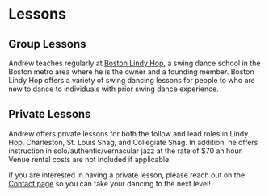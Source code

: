 # Lessons

## Group Lessons

Andrew teaches regularly at [Boston Lindy Hop](https://bostonlindyhop.com), a swing dance school in the Boston metro area where he is the owner and a founding member. Boston Lindy Hop offers a variety of swing dancing lessons for people to who are new to dance to individuals with prior swing dance experience.

## Private Lessons

Andrew offers private lessons for both the follow and lead roles in Lindy Hop, Charleston, St. Louis Shag, and Collegiate Shag. In addition, he offers instruction in solo/authentic/vernacular jazz at the rate of $70 an hour. Venue rental costs are not included if applicable.

If you are interested in having a private lesson, please reach out on the [Contact page](https://www.andrewselzer.com/contact.html) so you can take your dancing to the next level!
